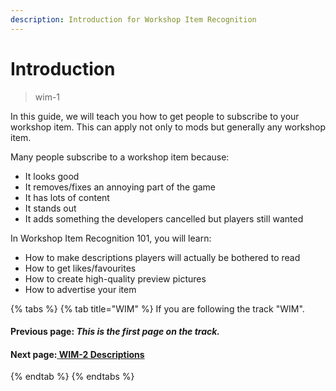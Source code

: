 ```yaml
---
description: Introduction for Workshop Item Recognition
---
```


# Introduction

> wim-1

In this guide, we will teach you how to get people to subscribe to your workshop item. This can apply not only to mods but generally any workshop item.

Many people subscribe to a workshop item because:

* It looks good
* It removes/fixes an annoying part of the game
* It has lots of content
* It stands out
* It adds something the developers cancelled but players still wanted

In Workshop Item Recognition 101, you will learn:

* How to make descriptions players will actually be bothered to read
* How to get likes/favourites
* How to create high-quality preview pictures
* How to advertise your item

{% tabs %}
{% tab title="WIM" %}
If you are following the track "WIM".

#### Previous page: _This is the first page on the track._

#### Next page:[ ](../otw/otw-2.md)[WIM-2 Descriptions](descriptions.md)
{% endtab %}
{% endtabs %}





